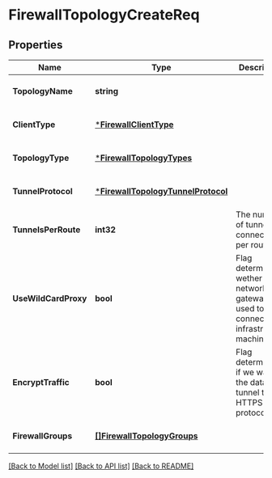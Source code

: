 # FirewallTopologyCreateReq

## Properties
Name | Type | Description | Notes
------------ | ------------- | ------------- | -------------
**TopologyName** | **string** |  | [optional] [default to null]
**ClientType** | [***FirewallClientType**](firewallClientType.md) |  | [optional] [default to null]
**TopologyType** | [***FirewallTopologyTypes**](firewallTopologyTypes.md) |  | [optional] [default to null]
**TunnelProtocol** | [***FirewallTopologyTunnelProtocol**](FirewallTopologyTunnelProtocol.md) |  | [optional] [default to null]
**TunnelsPerRoute** | **int32** | The number of tunnel connections per route | [optional] [default to null]
**UseWildCardProxy** | **bool** | Flag determining wether network gateways are used to connect all infrastructure machines | [optional] [default to null]
**EncryptTraffic** | **bool** | Flag determining if we want the data from tunnel to use HTTPS protocol | [optional] [default to null]
**FirewallGroups** | [**[]FirewallTopologyGroups**](FirewallTopologyGroups.md) |  | [optional] [default to null]

[[Back to Model list]](../README.md#documentation-for-models) [[Back to API list]](../README.md#documentation-for-api-endpoints) [[Back to README]](../README.md)

